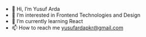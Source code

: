 - 👋 Hi, I’m Yusuf Arda
- 👀 I’m interested in Frontend Technologies and Design
- 🌱 I’m currently learning React
- 📫 How to reach me yusufardapkr@gmail.com


